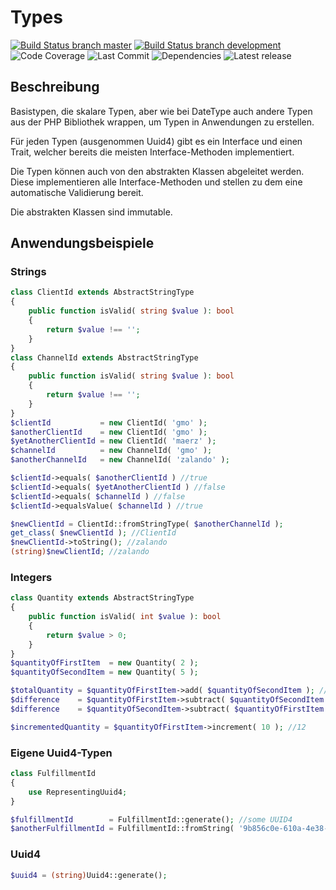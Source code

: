 # Types
[![Build Status branch master](https://circleci.com/gh/fortuneglobe/types/tree/master.svg?style=svg&circle-token=587e804d51907ff65998555361c338c32764c381)](https://circleci.com/gh/fortuneglobe/types/tree/master)
[![Build Status branch development](https://circleci.com/gh/fortuneglobe/types/tree/development.svg?style=svg&circle-token=587e804d51907ff65998555361c338c32764c381)](https://circleci.com/gh/fortuneglobe/types/tree/development)
![Code Coverage](https://img.shields.io/static/v1?label=coverage&message=87.33%&color=green)
![Last Commit](https://badgen.net/github/last-commit/fortuneglobe/types)
![Dependencies](https://badgen.net/github/dependents-repo/fortuneglobe/types)
![Latest release](https://badgen.net/github/release/fortuneglobe/types)


## Beschreibung

Basistypen, die skalare Typen, aber wie bei DateType auch andere Typen aus der PHP Bibliothek wrappen, um Typen in Anwendungen zu erstellen.

Für jeden Typen (ausgenommen Uuid4) gibt es ein Interface und einen Trait, welcher bereits die meisten Interface-Methoden implementiert.

Die Typen können auch von den abstrakten Klassen abgeleitet werden. Diese implementieren alle Interface-Methoden und stellen zu dem eine automatische Validierung bereit.

Die abstrakten Klassen sind immutable.

## Anwendungsbeispiele

### Strings

````PHP
class ClientId extends AbstractStringType
{
    public function isValid( string $value ): bool
    {
        return $value !== '';
    }
}
class ChannelId extends AbstractStringType
{
    public function isValid( string $value ): bool
    {
        return $value !== '';
    }
}
$clientId           = new ClientId( 'gmo' );
$anotherClientId    = new ClientId( 'gmo' );
$yetAnotherClientId = new ClientId( 'maerz' );
$channelId          = new ChannelId( 'gmo' );
$anotherChannelId   = new ChannelId( 'zalando' );

$clientId->equals( $anotherClientId ) //true
$clientId->equals( $yetAnotherClientId ) //false
$clientId->equals( $channelId ) //false
$clientId->equalsValue( $channelId ) //true

$newClientId = ClientId::fromStringType( $anotherChannelId );
get_class( $newClientId ); //ClientId
$newClientId->toString(); //zalando
(string)$newClientId; //zalando
````

### Integers

````PHP
class Quantity extends AbstractStringType
{
    public function isValid( int $value ): bool
    {
        return $value > 0;
    }
}
$quantityOfFirstItem  = new Quantity( 2 );
$quantityOfSecondItem = new Quantity( 5 );

$totalQuantity = $quantityOfFirstItem->add( $quantityOfSecondItem ); //7
$difference    = $quantityOfFirstItem->subtract( $quantityOfSecondItem ); //throws ValidationException
$difference    = $quantityOfSecondItem->subtract( $quantityOfFirstItem ); //3

$incrementedQuantity = $quantityOfFirstItem->increment( 10 ); //12
````

### Eigene Uuid4-Typen

````PHP
class FulfillmentId
{
    use RepresentingUuid4;
}

$fulfillmentId        = FulfillmentId::generate(); //some UUID4
$anotherFulfillmentId = FulfillmentId::fromString( '9b856c0e-610a-4e38-9ea6-b9ac63cfb521' ); 
````

### Uuid4

````PHP
$uuid4 = (string)Uuid4::generate();
````
